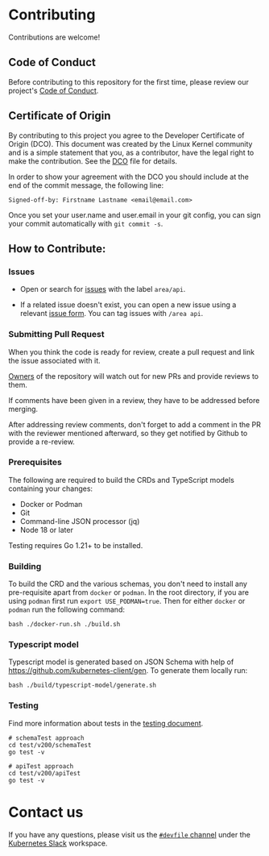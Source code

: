 # Contributing

Contributions are welcome!

## Code of Conduct

Before contributing to this repository for the first time, please review our project's [Code of Conduct](https://github.com/devfile/api/blob/main/CODE_OF_CONDUCT.md).

## Certificate of Origin

By contributing to this project you agree to the Developer Certificate of
Origin (DCO). This document was created by the Linux Kernel community and is a
simple statement that you, as a contributor, have the legal right to make the
contribution. See the [DCO](DCO) file for details.

In order to show your agreement with the DCO you should include at the end of the commit message,
the following line:

```console
Signed-off-by: Firstname Lastname <email@email.com>
```

Once you set your user.name and user.email in your git config, you can sign your commit automatically with `git commit -s`.

## How to Contribute:

### Issues

- Open or search for [issues](https://github.com/devfile/api/issues) with the label `area/api`.

- If a related issue doesn't exist, you can open a new issue using a relevant [issue form](https://github.com/devfile/api/issues/new/choose). You can tag issues with `/area api`.

### Submitting Pull Request

When you think the code is ready for review, create a pull request and link the issue associated with it.

[Owners](.github/CODEOWNERS) of the repository will watch out for new PRs and provide reviews to them.

If comments have been given in a review, they have to be addressed before merging.

After addressing review comments, don't forget to add a comment in the PR with the reviewer mentioned afterward, so they get notified by Github to provide a re-review.

### Prerequisites

The following are required to build the CRDs and TypeScript models containing your changes:

- Docker or Podman
- Git
- Command-line JSON processor (jq)
- Node 18 or later

Testing requires Go 1.21+ to be installed.

### Building

To build the CRD and the various schemas, you don't need to install any pre-requisite apart from `docker` or `podman`.
In the root directory, if you are using `podman` first run `export USE_PODMAN=true`. Then for either `docker` or `podman` run the following command:

```console
bash ./docker-run.sh ./build.sh
```

### Typescript model

Typescript model is generated based on JSON Schema with help of <https://github.com/kubernetes-client/gen>.
To generate them locally run:

```console
bash ./build/typescript-model/generate.sh
```

### Testing

Find more information about tests in the [testing document](test/README.md).

```console
# schemaTest approach
cd test/v200/schemaTest
go test -v
```

```console
# apiTest approach
cd test/v200/apiTest
go test -v
```

# Contact us

If you have any questions, please visit us the [`#devfile` channel](https://kubernetes.slack.com/archives/C02SX9E5B55) under the [Kubernetes Slack](https://slack.k8s.io) workspace.
